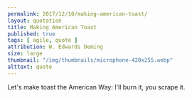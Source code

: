 ```yaml
---
permalink: 2017/12/10/making-american-toast/
layout: quotation
title: Making American Toast
published: true
tags: [ agile, quote ]
attribution: W. Edwards Deming
size: large
thumbnail: "/img/thumbnails/microphone-420x255.webp"
alttext: quote
---
```


Let's make toast the American Way: I'll burn it, you scrape it.
